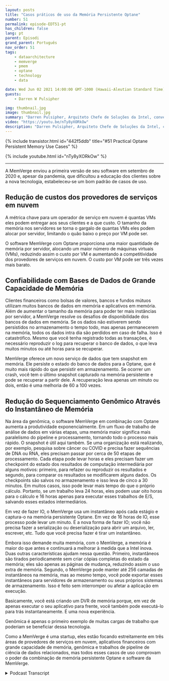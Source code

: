 ```yaml
---
layout: posts
title: "Casos práticos de uso da Memória Persistente Optane"
number: 51
permalink: episode-EDT51-pt
has_children: false
lang: pt
parent: Episodi
grand_parent: Português
nav_order: 51
tags:
    - dataarchitecture
    - memverge
    - pmem
    - optane
    - technology
    - data

date: Wed Jun 02 2021 14:00:00 GMT-1000 (Hawaii-Aleutian Standard Time)
guests:
    - Darren W Pulsipher

img: thumbnail.jpg
image: thumbnail.jpg
summary: "Darren Pulsipher, Arquiteto Chefe de Soluções da Intel, conversa com Charles Fan, CEO da MemVerge, sobre casos de uso com seu software que utiliza a memória persistente Intel Optane de forma inovadora, removendo o gargalo entre memória e armazenamento."
video: "https://youtu.be/nTy8yXORkOw"
description: "Darren Pulsipher, Arquiteto Chefe de Soluções da Intel, conversa com Charles Fan, CEO da MemVerge, sobre casos de uso com seu software que utiliza a memória persistente Intel Optane de forma inovadora, removendo o gargalo entre memória e armazenamento."
---
```


<div>
{% include transistor.html id="442f5ddb" title="#51 Practical Optane Persistent Memory Use Cases" %}

{% include youtube.html id="nTy8yXORkOw" %}
</div>

---

A MemVerge enviou a primeira versão de seu software em setembro de 2020 e, apesar da pandemia, que dificultou a educação dos clientes sobre a nova tecnologia, estabeleceu-se um bom padrão de casos de uso.

## Redução de custos dos provedores de serviços em nuvem

A métrica chave para um operador de serviço em nuvem é quantas VMs eles podem entregar aos seus clientes e a que custo. O tamanho da memória nos servidores se torna o gargalo de quantas VMs eles podem alocar por servidor, limitando o quão baixo o preço por VM pode ser.

O software MemVerge com Optane proporciona uma maior quantidade de memória por servidor, alocando um maior número de máquinas virtuais (VMs), reduzindo assim o custo por VM e aumentando a competitividade dos provedores de serviços em nuvem. O custo por VM pode ser três vezes mais barato.

## Confiabilidade com Bases de Dados de Grande Capacidade de Memória

Clientes financeiros como bolsas de valores, bancos e fundos mútuos utilizam muitos bancos de dados em memória e aplicativos em memória. Além de aumentar o tamanho da memória para poder ter mais instâncias por servidor, a MemVerge resolve os desafios de disponibilidade dos bancos de dados em memória. Se os dados não estiverem sendo persistidos no armazenamento o tempo todo, mas apenas permanecerem na memória, todos os dados intra dia são perdidos em caso de falha. Isso é catastrófico. Mesmo que você tenha registrado todas as transações, é necessário reproduzir o log para recuperar o banco de dados, o que leva muitos minutos ou até horas para se recuperar.

MemVerge oferece um novo serviço de dados que tem snapshot em memória. Ele persiste o estado do banco de dados para a Optane, que é muito mais rápido do que persistir em armazenamento. Se ocorrer um crash, você tem o último snapshot capturado na memória persistente e pode se recuperar a partir dele. A recuperação leva apenas um minuto ou dois, então é uma melhoria de 60 a 100 vezes.

## Redução do Sequenciamento Genômico Através do Instantâneo de Memória

Na área da genômica, o software MemVerge em combinação com Optane aumenta a produtividade exponencialmente. Em um fluxo de trabalho de análise de dados em várias etapas, uma memória maior significa mais paralelismo do pipeline e processamento, tornando todo o processo mais rápido. O snapshot é útil aqui também. Se uma organização está realizando, por exemplo, pesquisa sobre câncer ou COVID e precisa fazer sequências de DNA ou RNA, eles precisam passar por cerca de 50 etapas de processamento. Cada etapa pode levar horas e eles precisam fazer um checkpoint do estado dos resultados de computação intermediária por alguns motivos: primeiro, para refazer ou reproduzir os resultados e segundo, para comparar os resultados se modificarem alguns dados. Os checkpoints são salvos no armazenamento e isso leva de cinco a 30 minutos. Em muitos casos, isso pode levar mais tempo do que o próprio cálculo. Portanto, se um trabalho leva 24 horas, eles podem usar oito horas para o cálculo e 16 horas apenas para executar esses trabalhos de E/S, salvando esses estados intermediários.

Em vez de fazer IO, o MemVerge usa um instantâneo após cada estágio e captura-o na memória persistente Optane. Em vez de 16 horas de IO, esse processo pode levar um minuto. É a nova forma de fazer IO; você não precisa fazer a serialização ou deserialização para abrir um arquivo, ler, escrever, etc. Tudo que você precisa fazer é tirar um instantâneo.

Embora isso demande muita memória, com o MemVerge, a memória é maior do que antes e continuará a melhorar à medida que a Intel inova. Duas outras características ajudam nessa questão. Primeiro, instantâneos são tirados periodicamente sem criar cópias completas do estado da memória; eles são apenas as páginas de mudança, reduzindo assim o uso extra de memória. Segundo, o MemVerge pode manter até 256 camadas de instantâneos na memória, mas ao mesmo tempo, você pode exportar esses instantâneos para servidores de armazenamento ou seus próprios sistemas de armazenamento. Isso é feito sem interromper ou afetar a aplicação em execução.

Basicamente, você está criando um DVR de memória porque, em vez de apenas executar o seu aplicativo para frente, você também pode executá-lo para trás instantaneamente. É uma nova experiência.

Genômica é apenas o primeiro exemplo de muitas cargas de trabalho que poderiam se beneficiar dessa tecnologia.

Como a MemVerge é uma startup, eles estão focando estreitamente em três áreas de provedores de serviços em nuvem, aplicativos financeiros com grande capacidade de memória, genômica e trabalhos de pipeline de ciência de dados relacionados, mas todos esses casos de uso comprovam o poder da combinação de memória persistente Optane e software da MemVerge.



<details>
<summary> Podcast Transcript </summary>

<p></p>

</details>
